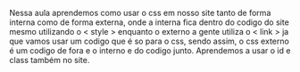 Nessa aula aprendemos como usar o css em nosso site tanto de forma interna como de forma externa, onde a interna fica dentro do codigo do site mesmo utilizando o < style > enquanto o externo a gente utiliza o < link > ja que vamos usar um codigo que é so para o css, sendo assim, o css externo é um codigo de fora e o interno e do codigo junto. Aprendemos a usar o id e class também no site. 
